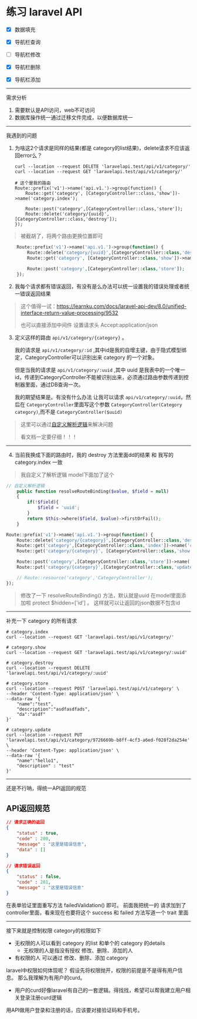 # 练习 laravel API

- [x] 数据填充

- [x] 导航栏查询

- [ ] 导航栏修改

- [x] 导航栏删除

- [x] 导航栏添加

-----

需求分析
1. 需要默认是API访问，web不可访问
2. 数据库操作统一通过迁移文件完成，以便数据库统一

-----
我遇到的问题
1. 为啥这2个请求是同样的结果(都是 category的list结果)，delete请求不应该返回error么？
    ```curl
    curl --location --request DELETE 'laravelapi.test/api/v1/category/'
    curl --location --request GET 'laravelapi.test/api/v1/category/'

    # 这个是我的路由
    Route::prefix('v1')->name('api.v1.')->group(function() {
        Route::get('category', [CategoryController::class,'show'])->name('category.index');

        Route::post('category',[CategoryController::class,'store']);
        Route::delete('category/{uuid}',[CategoryController::class,'destroy']);
    });
    ```
> 被截胡了，将两个路由更换位置即可 

```php
    Route::prefix('v1')->name('api.v1.')->group(function() {
        Route::delete('category/{uuid}',[CategoryController::class,'destroy']);
        Route::get('category', [CategoryController::class,'show'])->name('category.index');

        Route::post('category',[CategoryController::class,'store']);
    });
```




2. 我每个请求都有错误返回，有没有是么办法可以统一设置我的错误处理或者统一错误返回结果
> 这个值得一试：https://learnku.com/docs/laravel-api-dev/8.0/unified-interface-return-value-processing/9532
> 
> 也可以直接添加中间件 设置请求头 Accept:application/json

3.  定义这样的路由 `api/v1/category/{category}` 。

    我的请求是 `api/v1/category/:id` ,其中id是我的自增主键，由于隐式模型绑定，CategoryController可以识别出来 category 的一个对象。
    
    但是当我的请求是 `api/v1/category/:uuid` ,其中 uuid 是我表中的一个唯一id，传递到CategoryController不能被识别出来，必须通过路由参数传递到控制器里面，通过DB查询一次。

    我的期望结果是。有没有什么办法 让我可以请求 `api/v1/category/:uuid`，然后在 `CategoryController`里面写这个参数 `CategoryController(Category category)`,而不是 `CategoryController($uuid)`

> 这里可以通过[自定义解析逻辑](https://learnku.com/docs/laravel/9.x/routing/12209#a3b485)来解决问题
> 
> 看文档一定要仔细！！！




---


4. 当前我换成下面的路由时，我的 destroy 方法里面dd的结果 和 我写的 category.index 一致
> 我自定义了解析逻辑
> model下面加了这个
```php
// 自定义解析逻辑
    public function resolveRouteBinding($value, $field = null)
    {
        if(!$field){
            $field = 'uuid';
        }
        return $this->where($field, $value)->firstOrFail();
    }
```


```php
Route::prefix('v1')->name('api.v1.')->group(function() {
    Route::delete('category/{category}',[CategoryController::class,'destroy'])->name('category.destroy');
    Route::get('category',[CategoryController::class,'index'])->name('category.index');
    Route::get('category/{category}', [CategoryController::class,'show'])->name('category.show');

    Route::post('category',[CategoryController::class,'store'])->name('category.store');
    Route::put('category/{category}',[CategoryController::class,'update'])->name('category.update');

    // Route::resource('category','CategoryController');
});
```

> 修改了一下 resolveRouteBinding() 方法，默认就是uuid
> 在model里面添加啦 protect $hidden=['id'] 。 这样就可以让返回的json数据不包含id

----
补充一下 category 的所有请求
```shell
# category.index
curl --location --request GET 'laravelapi.test/api/v1/category/'

# category.show
curl --location --request GET 'laravelapi.test/api/v1/category/:uuid'

# category.destroy
curl --location --request DELETE 'laravelapi.test/api/v1/category/:uuid'

# category.store
curl --location --request POST 'laravelapi.test/api/v1/category' \
--header 'Content-Type: application/json' \
--data-raw '{
    "name":"test",
    "description":"asdfasdfads",
    "da":"asdf"
}'

# category.update
curl --location --request PUT 'laravelapi.test/api/v1/category/9726669b-b8ff-4cf3-a6ed-f028f2da254e' \
--header 'Content-Type: application/json' \
--data-raw '{
    "name":"hello1",
    "description" : "test"
}'

```


-----

还是不行呐，得统一API返回的规范
## API返回规范
```json
// 请求正确的返回
{
    "status" : true,
    "code" : 200,
    "message" : "这里是错误信息",
    "data" : []
}

// 请求错误返回
{
    "status" : false,
    "code" : 201,
    "message" : "这里是错误信息"
}
```
在表单验证里面重写方法 failedValidation() 即可。
前面我把统一的 请求加到了 controller里面，看来现在也要将这个 success 和 failed 方法写道一个 trait 里面



-----

接下来就是控制权限
category的权限如下
- 无权限的人可以看到 category 的list 和单个的 category 的details
    - 无权限的人是指没有授权 修改、删除、添加的人
- 有权限的人 可以通过 修改、删除、添加 category

laravel中权限如何体现呢？
假设先将权限抛开，权限的前提是不是得有用户信息。
那么我理解为有用户的curd。
- 用户的curd好像laravel有自己的一套逻辑。得找找，希望可以帮我建立用户相关登录注册curd逻辑

用API做用户登录和注册的话，应该要对接验证码和手机号。


